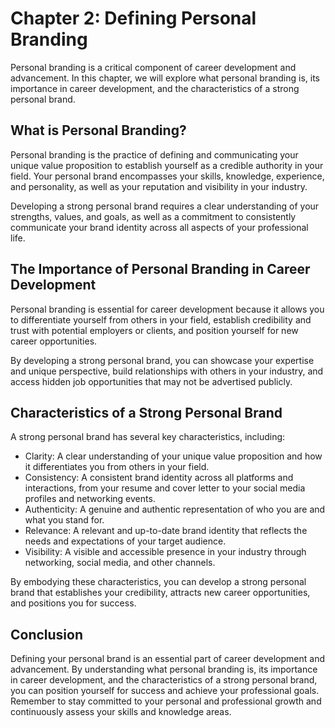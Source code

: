 Chapter 2: Defining Personal Branding
=====================================

Personal branding is a critical component of career development and advancement. In this chapter, we will explore what personal branding is, its importance in career development, and the characteristics of a strong personal brand.

What is Personal Branding?
--------------------------

Personal branding is the practice of defining and communicating your unique value proposition to establish yourself as a credible authority in your field. Your personal brand encompasses your skills, knowledge, experience, and personality, as well as your reputation and visibility in your industry.

Developing a strong personal brand requires a clear understanding of your strengths, values, and goals, as well as a commitment to consistently communicate your brand identity across all aspects of your professional life.

The Importance of Personal Branding in Career Development
---------------------------------------------------------

Personal branding is essential for career development because it allows you to differentiate yourself from others in your field, establish credibility and trust with potential employers or clients, and position yourself for new career opportunities.

By developing a strong personal brand, you can showcase your expertise and unique perspective, build relationships with others in your industry, and access hidden job opportunities that may not be advertised publicly.

Characteristics of a Strong Personal Brand
------------------------------------------

A strong personal brand has several key characteristics, including:

* Clarity: A clear understanding of your unique value proposition and how it differentiates you from others in your field.
* Consistency: A consistent brand identity across all platforms and interactions, from your resume and cover letter to your social media profiles and networking events.
* Authenticity: A genuine and authentic representation of who you are and what you stand for.
* Relevance: A relevant and up-to-date brand identity that reflects the needs and expectations of your target audience.
* Visibility: A visible and accessible presence in your industry through networking, social media, and other channels.

By embodying these characteristics, you can develop a strong personal brand that establishes your credibility, attracts new career opportunities, and positions you for success.

Conclusion
----------

Defining your personal brand is an essential part of career development and advancement. By understanding what personal branding is, its importance in career development, and the characteristics of a strong personal brand, you can position yourself for success and achieve your professional goals. Remember to stay committed to your personal and professional growth and continuously assess your skills and knowledge areas.
